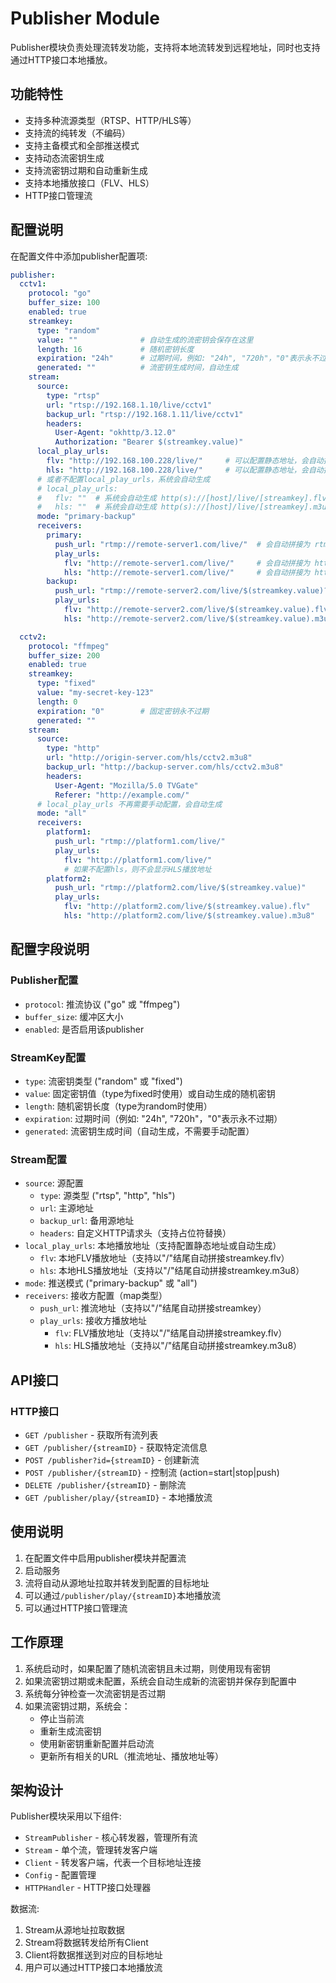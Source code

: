 # Publisher Module

Publisher模块负责处理流转发功能，支持将本地流转发到远程地址，同时也支持通过HTTP接口本地播放。

## 功能特性

- 支持多种流源类型（RTSP、HTTP/HLS等）
- 支持流的纯转发（不编码）
- 支持主备模式和全部推送模式
- 支持动态流密钥生成
- 支持流密钥过期和自动重新生成
- 支持本地播放接口（FLV、HLS）
- HTTP接口管理流

## 配置说明

在配置文件中添加publisher配置项:

```yaml
publisher:
  cctv1:
    protocol: "go"
    buffer_size: 100
    enabled: true
    streamkey:
      type: "random"
      value: ""              # 自动生成的流密钥会保存在这里
      length: 16             # 随机密钥长度
      expiration: "24h"      # 过期时间，例如: "24h", "720h"，"0"表示永不过期
      generated: ""          # 流密钥生成时间，自动生成
    stream:
      source:
        type: "rtsp"
        url: "rtsp://192.168.1.10/live/cctv1"
        backup_url: "rtsp://192.168.1.11/live/cctv1"
        headers:
          User-Agent: "okhttp/3.12.0"
          Authorization: "Bearer $(streamkey.value)"
      local_play_urls:
        flv: "http://192.168.100.228/live/"     # 可以配置静态地址，会自动拼接为 http://192.168.100.228/live/[streamkey].flv
        hls: "http://192.168.100.228/live/"     # 可以配置静态地址，会自动拼接为 http://192.168.100.228/live/[streamkey].m3u8
      # 或者不配置local_play_urls，系统会自动生成
      # local_play_urls:
      #   flv: ""  # 系统会自动生成 http(s)://[host]/live/[streamkey].flv
      #   hls: ""  # 系统会自动生成 http(s)://[host]/live/[streamkey].m3u8
      mode: "primary-backup"
      receivers:
        primary:
          push_url: "rtmp://remote-server1.com/live/"  # 会自动拼接为 rtmp://remote-server1.com/live/[streamkey]
          play_urls:
            flv: "http://remote-server1.com/live/"     # 会自动拼接为 http://remote-server1.com/live/[streamkey].flv
            hls: "http://remote-server1.com/live/"     # 会自动拼接为 http://remote-server1.com/live/[streamkey].m3u8
        backup:
          push_url: "rtmp://remote-server2.com/live/$(streamkey.value)?param=value"
          play_urls:
            flv: "http://remote-server2.com/live/$(streamkey.value).flv?param=value"
            hls: "http://remote-server2.com/live/$(streamkey.value).m3u8?param=value"

  cctv2:
    protocol: "ffmpeg"
    buffer_size: 200
    enabled: true
    streamkey:
      type: "fixed"
      value: "my-secret-key-123"
      length: 0
      expiration: "0"        # 固定密钥永不过期
      generated: ""
    stream:
      source:
        type: "http"
        url: "http://origin-server.com/hls/cctv2.m3u8"
        backup_url: "http://backup-server.com/hls/cctv2.m3u8"
        headers:
          User-Agent: "Mozilla/5.0 TVGate"
          Referer: "http://example.com/"
      # local_play_urls 不再需要手动配置，会自动生成
      mode: "all"
      receivers:
        platform1:
          push_url: "rtmp://platform1.com/live/"
          play_urls:
            flv: "http://platform1.com/live/"
            # 如果不配置hls，则不会显示HLS播放地址
        platform2:
          push_url: "rtmp://platform2.com/live/$(streamkey.value)"
          play_urls:
            flv: "http://platform2.com/live/$(streamkey.value).flv"
            hls: "http://platform2.com/live/$(streamkey.value).m3u8"
```

## 配置字段说明

### Publisher配置
- `protocol`: 推流协议 ("go" 或 "ffmpeg")
- `buffer_size`: 缓冲区大小
- `enabled`: 是否启用该publisher

### StreamKey配置
- `type`: 流密钥类型 ("random" 或 "fixed")
- `value`: 固定密钥值（type为fixed时使用）或自动生成的随机密钥
- `length`: 随机密钥长度（type为random时使用）
- `expiration`: 过期时间（例如: "24h", "720h"，"0"表示永不过期）
- `generated`: 流密钥生成时间（自动生成，不需要手动配置）

### Stream配置
- `source`: 源配置
  - `type`: 源类型 ("rtsp", "http", "hls")
  - `url`: 主源地址
  - `backup_url`: 备用源地址
  - `headers`: 自定义HTTP请求头（支持占位符替换）
- `local_play_urls`: 本地播放地址（支持配置静态地址或自动生成）
  - `flv`: 本地FLV播放地址（支持以"/"结尾自动拼接streamkey.flv）
  - `hls`: 本地HLS播放地址（支持以"/"结尾自动拼接streamkey.m3u8）
- `mode`: 推送模式 ("primary-backup" 或 "all")
- `receivers`: 接收方配置（map类型）
  - `push_url`: 推流地址（支持以"/"结尾自动拼接streamkey）
  - `play_urls`: 接收方播放地址
    - `flv`: FLV播放地址（支持以"/"结尾自动拼接streamkey.flv）
    - `hls`: HLS播放地址（支持以"/"结尾自动拼接streamkey.m3u8）

## API接口

### HTTP接口

- `GET /publisher` - 获取所有流列表
- `GET /publisher/{streamID}` - 获取特定流信息
- `POST /publisher?id={streamID}` - 创建新流
- `POST /publisher/{streamID}` - 控制流 (action=start|stop|push)
- `DELETE /publisher/{streamID}` - 删除流
- `GET /publisher/play/{streamID}` - 本地播放流

## 使用说明

1. 在配置文件中启用publisher模块并配置流
2. 启动服务
3. 流将自动从源地址拉取并转发到配置的目标地址
4. 可以通过`/publisher/play/{streamID}`本地播放流
5. 可以通过HTTP接口管理流

## 工作原理

1. 系统启动时，如果配置了随机流密钥且未过期，则使用现有密钥
2. 如果流密钥过期或未配置，系统会自动生成新的流密钥并保存到配置中
3. 系统每分钟检查一次流密钥是否过期
4. 如果流密钥过期，系统会：
   - 停止当前流
   - 重新生成流密钥
   - 使用新密钥重新配置并启动流
   - 更新所有相关的URL（推流地址、播放地址等）

## 架构设计

Publisher模块采用以下组件:

- `StreamPublisher` - 核心转发器，管理所有流
- `Stream` - 单个流，管理转发客户端
- `Client` - 转发客户端，代表一个目标地址连接
- `Config` - 配置管理
- `HTTPHandler` - HTTP接口处理器

数据流:
1. Stream从源地址拉取数据
2. Stream将数据转发给所有Client
3. Client将数据推送到对应的目标地址
4. 用户可以通过HTTP接口本地播放流